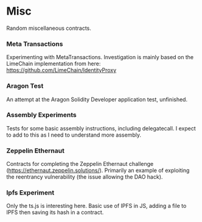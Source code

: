 # Misc

Random miscellaneous contracts.

### Meta Transactions
Experimenting with MetaTransactions. Investigation is mainly based on the LimeChain implementation from here: https://github.com/LimeChain/IdentityProxy

### Aragon Test
An attempt at the Aragon Solidity Developer application test, unfinished.

### Assembly Experiments
Tests for some basic assembly instructions, including delegatecall. I expect to add to this as I need to understand more assembly.

### Zeppelin Ethernaut
Contracts for completing the Zeppelin Ethernaut challenge (https://ethernaut.zeppelin.solutions/). Primarily an example of exploiting the reentrancy vulnerability (the issue allowing the DAO hack).

### Ipfs Experiment
Only the ts.js is interesting here. Basic use of IPFS in JS, adding a file to IPFS then saving its hash in a contract.

